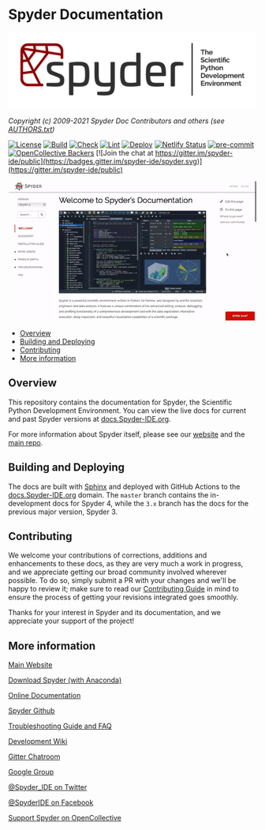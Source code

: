# Spyder Documentation

![Spyder Docs - Documentation for the Scientific Python Development Environment](./doc/_static/images/spyder_readme_banner.png)

*Copyright (c) 2009-2021 Spyder Doc Contributors and others (see [AUTHORS.txt](https://github.com/spyder-ide/spyder-docs/blob/master/AUTHORS.txt))*


[![License](https://img.shields.io/pypi/l/spyder.svg)](./LICENSE.txt)
[![Build](https://github.com/spyder-ide/spyder-docs/actions/workflows/build.yaml/badge.svg)](https://github.com/spyder-ide/spyder-docs/actions/workflows/build.yaml)
[![Check](https://github.com/spyder-ide/spyder-docs/actions/workflows/check.yaml/badge.svg)](https://github.com/spyder-ide/spyder-docs/actions/workflows/check.yaml)
[![Lint](https://github.com/spyder-ide/spyder-docs/actions/workflows/lint.yaml/badge.svg)](https://github.com/spyder-ide/spyder-docs/actions/workflows/lint.yaml)
[![Deploy](https://github.com/spyder-ide/spyder-docs/actions/workflows/deploy.yaml/badge.svg)](https://github.com/spyder-ide/spyder-docs/actions/workflows/deploy.yaml)
[![Netlify Status](https://api.netlify.com/api/v1/badges/06f113a8-c699-4171-afc6-db3a3c77d93b/deploy-status)](https://app.netlify.com/sites/spyder-docs-preview/deploys)
[![pre-commit](https://img.shields.io/badge/pre--commit-enabled-brightgreen?logo=pre-commit&logoColor=white)](https://github.com/pre-commit/pre-commit)
[![OpenCollective Backers](https://opencollective.com/spyder/backers/badge.svg?color=blue)](#backers)
[![Join the chat at https://gitter.im/spyder-ide/public](https://badges.gitter.im/spyder-ide/spyder.svg)](https://gitter.im/spyder-ide/public)


![Screenshot of documentation index page](./doc/_static/images/index-docs.gif)


<!-- markdownlint-disable -->
<!-- START doctoc generated TOC please keep comment here to allow auto update -->
<!-- DON'T EDIT THIS SECTION, INSTEAD RE-RUN doctoc TO UPDATE -->

- [Overview](#overview)
- [Building and Deploying](#building-and-deploying)
- [Contributing](#contributing)
- [More information](#more-information)

<!-- END doctoc generated TOC please keep comment here to allow auto update -->
<!-- markdownlint-restore -->


## Overview

This repository contains the documentation for Spyder, the Scientific Python Development Environment.
You can view the live docs for current and past Spyder versions at [docs.Spyder-IDE.org](https://docs.spyder-ide.org).

For more information about Spyder itself, please see our [website](https://www.spyder-ide.org/) and the [main repo](https://github.com/spyder-ide/spyder).


## Building and Deploying

The docs are built with [Sphinx](https://www.sphinx-doc.org/) and deployed with GitHub Actions to the [docs.Spyder-IDE.org](https://docs.spyder-ide.org/) domain.
The ``master`` branch contains the in-development docs for Spyder 4, while the ``3.x`` branch has the docs for the previous major version, Spyder 3.


## Contributing

We welcome your contributions of corrections, additions and enhancements to these docs, as they are very much a work in progress, and we appreciate getting our broad community involved wherever possible.
To do so, simply submit a PR with your changes and we'll be happy to review it; make sure to read our [Contributing Guide](https://github.com/spyder-ide/spyder-docs/blob/master/CONTRIBUTING.md) in mind to ensure the process of getting your revisions integrated goes smoothly.

Thanks for your interest in Spyder and its documentation, and we appreciate your support of the project!


## More information

[Main Website](https://www.spyder-ide.org/)

[Download Spyder (with Anaconda)](https://www.anaconda.com/download/)

[Online Documentation](https://docs.spyder-ide.org/)

[Spyder Github](https://github.com/spyder-ide/spyder)

[Troubleshooting Guide and FAQ](
https://github.com/spyder-ide/spyder/wiki/Troubleshooting-Guide-and-FAQ)

[Development Wiki](https://github.com/spyder-ide/spyder/wiki/Dev:-Index)

[Gitter Chatroom](https://gitter.im/spyder-ide/public)

[Google Group](https://groups.google.com/group/spyderlib)

[@Spyder_IDE on Twitter](https://twitter.com/spyder_ide)

[@SpyderIDE on Facebook](https://www.facebook.com/SpyderIDE/)

[Support Spyder on OpenCollective](https://opencollective.com/spyder/)
